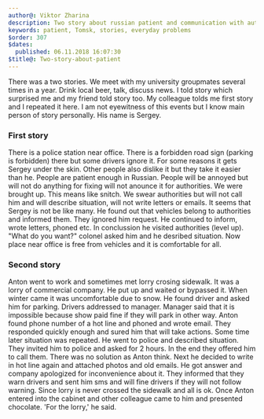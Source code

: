 ```yaml
---
author@: Viktor Zharina
description: Two story about russian patient and communication with authorities people and companies
keywords: patient, Tomsk, stories, everyday problems
$order: 307
$dates:
  published: 06.11.2018 16:07:30
$title@: Two-story-about-patient
---
```

There was a two stories. We meet with my university groupmates several times in a year. Drink local beer, talk, discuss news. I told story which
surprised me and my friend told story too. 
My colleague tolds me first story and I repeated it here. I am not eyewitness of this events but I know main person of
story personally. His name is Sergey.

### First story
There is a police station near office. There is a forbidden road sign (parking is forbidden) there but some drivers ignore it. For some reasons
it gets Sergey under the skin. Other people also dislike it but they take it easier than he. People are patient enough in Russian.
People will be annoyed but will not do anything for fixing will not anounce it for authorities. We were brought up. This means
like snitch. We swear authorities but will not call him and will describe situation, will not write letters or emails.
It seems that Sergey is not be like many. He found out that vehicles belong to authorities and informed them. They 
ignored him request. He continued to inform, wrote letters, phoned etc. In conclussion he visited authorities (level up).
"What do you want?" colonel asked him and he desribed situation. Now place near office is free from vehicles and it is comfortable for all.

### Second story
Anton went to work and sometimes met lorry crosing sidewalk. It was a lorry of commercial company. He put up and waited or bypassed it. When winter came it was 
uncomfortable due to snow. He found driver and asked him for parking. Drivers addressed to manager. Manager said that 
it is impossible because show paid fine if they will park in other way. Anton found phone number of a hot line and
phoned and wrote email. They responded quickly enough and sured him that will take actions. Some time later situation 
was repeated. He went to police and described situation. They invited him to police and asked for 2 hours. In the end they 
offered him to call them. There was no solution as Anton think. Next he decided to write in hot line again and
attached photos and old emails. He got answer and company apologized for inconvenience about it. They informed
that they warn drivers and sent him sms and will fine drivers if they will not follow warning. Since lorry is never
crossed the sidewalk and all is ok. Once Anton entered into the cabinet and other colleague came to him and presented chocolate.
'For the lorry,' he said.

